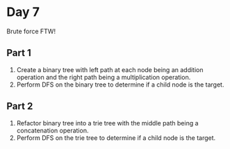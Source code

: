 # Day 7

Brute force FTW!

## Part 1
1. Create a binary tree with left path at each node being an addition operation and the right path being a multiplication operation.
2. Perform DFS on the binary tree to determine if a child node is the target.

## Part 2
1. Refactor binary tree into a trie tree with the middle path being a concatenation operation.
2. Perform DFS on the trie tree to determine if a child node is the target.
